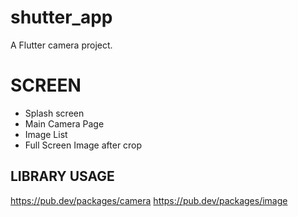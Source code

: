 # shutter_app

A Flutter camera project.

# SCREEN

- Splash screen
- Main Camera Page
- Image List
- Full Screen Image after crop

## LIBRARY USAGE

https://pub.dev/packages/camera
https://pub.dev/packages/image
